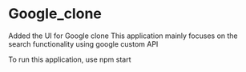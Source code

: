 # Google_clone

Added the UI for Google clone
This application mainly focuses on the search functionality using google custom API

To run this application, use
    npm start